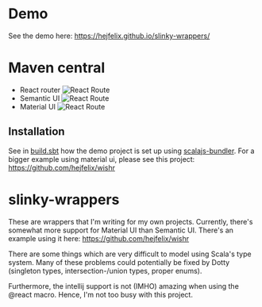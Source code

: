 # Demo

See the demo here: https://hejfelix.github.io/slinky-wrappers/

# Maven central
* React router ![React Route](https://maven-badges.herokuapp.com/maven-central/com.lambdaminute/slinky-wrappers-react-router_sjs0.6_2.12/badge.svg)
* Semantic UI ![React Route](https://maven-badges.herokuapp.com/maven-central/com.lambdaminute/slinky-wrappers-semantic-ui_sjs0.6_2.12/badge.svg)
* Material UI ![React Route](https://maven-badges.herokuapp.com/maven-central/com.lambdaminute/slinky-wrappers-material-ui_sjs0.6_2.12/badge.svg)

## Installation

See in [build.sbt](build.sbt) how the demo project is set up using [scalajs-bundler](https://github.com/scalacenter/scalajs-bundler).
For a bigger example using material ui, please see this project: https://github.com/hejfelix/wishr

# slinky-wrappers



These are wrappers that I'm writing for my own projects. Currently, there's somewhat more support for Material UI than Semantic UI. There's an example using it here: https://github.com/hejfelix/wishr

There are some things which are very difficult to model using Scala's type system. Many of these problems could potentially be fixed by Dotty (singleton types, intersection-/union types, proper enums). 

Furthermore, the intellij support is not (IMHO) amazing when using the @react macro. Hence, I'm not too busy with this project.


